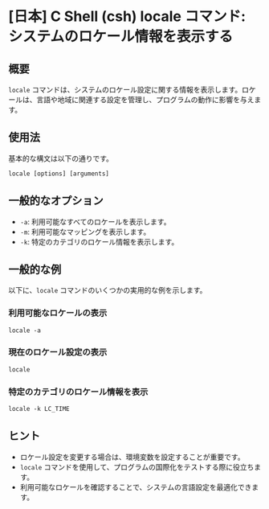 # [日本] C Shell (csh) locale コマンド: システムのロケール情報を表示する

## 概要
`locale` コマンドは、システムのロケール設定に関する情報を表示します。ロケールは、言語や地域に関連する設定を管理し、プログラムの動作に影響を与えます。

## 使用法
基本的な構文は以下の通りです。

```csh
locale [options] [arguments]
```

## 一般的なオプション
- `-a`: 利用可能なすべてのロケールを表示します。
- `-m`: 利用可能なマッピングを表示します。
- `-k`: 特定のカテゴリのロケール情報を表示します。

## 一般的な例
以下に、`locale` コマンドのいくつかの実用的な例を示します。

### 利用可能なロケールの表示
```csh
locale -a
```

### 現在のロケール設定の表示
```csh
locale
```

### 特定のカテゴリのロケール情報を表示
```csh
locale -k LC_TIME
```

## ヒント
- ロケール設定を変更する場合は、環境変数を設定することが重要です。
- `locale` コマンドを使用して、プログラムの国際化をテストする際に役立ちます。
- 利用可能なロケールを確認することで、システムの言語設定を最適化できます。